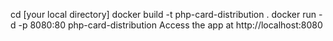 cd [your local directory]
docker build -t php-card-distribution .
docker run -d -p 8080:80 php-card-distribution
Access the app at http://localhost:8080
